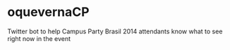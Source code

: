 oquevernaCP
===========

Twitter bot to help Campus Party Brasil 2014 attendants know what to see right now in the event
